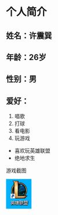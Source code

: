 # 个人简介
## 姓名：许震巽
## 年龄：26岁
## 性别：男
## 爱好：
1. 唱歌
2. 打球
3. 看电影
4. 玩游戏
  * 喜欢玩英雄联盟
  * 绝地求生
  
  游戏截图

 ![英雄联盟](1.png)
 
